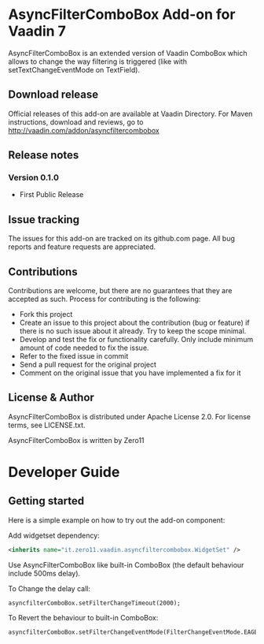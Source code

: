 # AsyncFilterComboBox Add-on for Vaadin 7

AsyncFilterComboBox is an extended version of Vaadin ComboBox which allows to change the way
filtering is triggered (like with setTextChangeEventMode on TextField).

## Download release

Official releases of this add-on are available at Vaadin Directory. For Maven instructions, download and reviews, go to http://vaadin.com/addon/asyncfiltercombobox

## Release notes

### Version 0.1.0
- First Public Release

## Issue tracking

The issues for this add-on are tracked on its github.com page. All bug reports and feature requests are appreciated. 

## Contributions

Contributions are welcome, but there are no guarantees that they are accepted as such. Process for contributing is the following:
- Fork this project
- Create an issue to this project about the contribution (bug or feature) if there is no such issue about it already. Try to keep the scope minimal.
- Develop and test the fix or functionality carefully. Only include minimum amount of code needed to fix the issue.
- Refer to the fixed issue in commit
- Send a pull request for the original project
- Comment on the original issue that you have implemented a fix for it

## License & Author

AsyncFilterComboBox is distributed under Apache License 2.0. For license terms, see LICENSE.txt.

AsyncFilterComboBox is written by Zero11

# Developer Guide

## Getting started

Here is a simple example on how to try out the add-on component:

Add widgetset dependency:

```xml
<inherits name="it.zero11.vaadin.asyncfiltercombobox.WidgetSet" /> 
```

Use AsyncFilterComboBox like built-in ComboBox (the default behaviour include 500ms delay).

To Change the delay call:
```
asyncfilterComboBox.setFilterChangeTimeout(2000);
```
To Revert the behaviour to built-in ComboBox:
```
asyncfilterComboBox.setFilterChangeEventMode(FilterChangeEventMode.EAGER);
```
